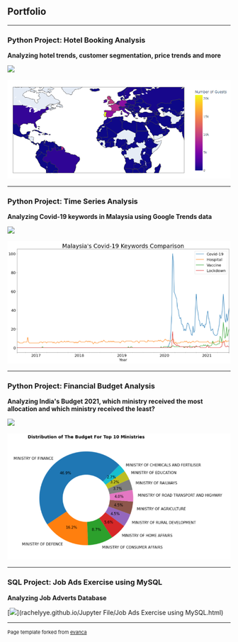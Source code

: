 ## Portfolio

---

### Python Project: Hotel Booking Analysis

**Analyzing hotel trends, customer segmentation, price trends and more**

[![](https://img.shields.io/badge/Jupyter-Open%20Notebook-FFA500?logo=Jupyter)](https://rachelyye.github.io/Jupyter%20File/Hotel%20Booking%20Analysis.html)


<img src="images/Number of Guests.PNG"/>


---

### Python Project: Time Series Analysis

**Analyzing Covid-19 keywords in Malaysia using Google Trends data**


[![](https://img.shields.io/badge/Jupyter-Open%20Notebook-FFA500?logo=Jupyter)](https://rachelyye.github.io/Jupyter%20File/Malaysia's%20Covid-19%20Keywords.html)


<img src="images/Malaysia's Covid-19 Keywords.png"/>


---

### Python Project: Financial Budget Analysis

**Analyzing India's Budget 2021, which ministry received the most allocation and which ministry received the least?**


[![](https://img.shields.io/badge/Jupyter-Open%20Notebook-FFA500?logo=Jupyter)](https://rachelyye.github.io/Jupyter%20File/Financial%20Budget%20Analysis.html)


<img src="images/Financial Budget Analysis.PNG"/>


---

### SQL Project: Job Ads Exercise using MySQL

**Analyzing Job Adverts Database**


[![](https://img.shields.io/badge/Jupyter-Open%20Notebook-FFA500?logo=Jupyter)](rachelyye.github.io/Jupyter File/Job Ads Exercise using MySQL.html)

---

<p style="font-size:11px">Page template forked from <a href="https://github.com/evanca/quick-portfolio">evanca</a></p>
<!-- Remove above link if you don't want to attibute -->

